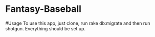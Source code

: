 # Fantasy-Baseball

#Usage
To use this app, just clone, run rake db:migrate and then run shotgun. Everything should be set up.
